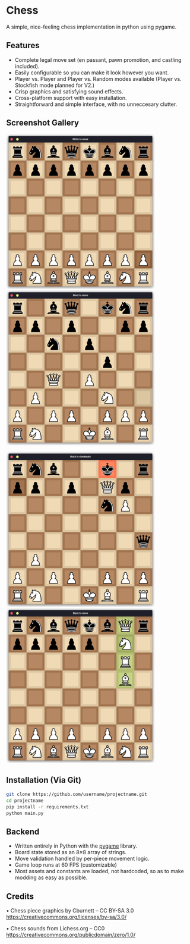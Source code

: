 # Chess
A simple, nice-feeling chess implementation in python using pygame.

## Features
* Complete legal move set (en passant, pawn promotion, and castling included).
* Easily configurable so you can make it look however you want.
* Player vs. Player and Player vs. Random modes available (Player vs. Stockfish mode planned for V2.)
* Crisp graphics and satisfying sound effects.
* Cross-platform support with easy installation.
* Straightforward and simple interface, with no unneccesary clutter.

## Screenshot Gallery
<p>
  <img src="screenshots/gameplay_1.png" width="400">
  <img src="screenshots/gameplay_2.png" width="400">
</p>
<p>
  <img src="screenshots/checkmate.png" width="400">
  <img src="screenshots/promotion.png" width="400">
</p>

## Installation (Via Git)
```bash
git clone https://github.com/username/projectname.git
cd projectname
pip install -r requirements.txt
python main.py
```

## Backend
* Written entirely in Python with the [pygame](https://www.pygame.org/wiki/about) library.
* Board state stored as an 8×8 array of strings.
* Move validation handled by per-piece movement logic.
* Game loop runs at 60 FPS (customizable)
* Most assets and constants are loaded, not hardcoded, so as to make modding as easy as possible.

## Credits
• Chess piece graphics by Cburnett – CC BY-SA 3.0
  https://creativecommons.org/licenses/by-sa/3.0/

• Chess sounds from Lichess.org – CC0
  https://creativecommons.org/publicdomain/zero/1.0/
